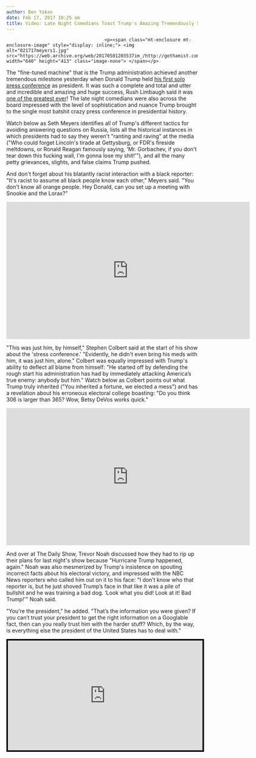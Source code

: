 ```yaml
---
author: Ben Yakas
date: Feb 17, 2017 10:25 am
title: Video: Late Night Comedians Toast Trump's Amazing Tremendously Successful Press Conference
---
```


	
										<p><span class="mt-enclosure mt-enclosure-image" style="display: inline;"> <img alt="021717meyers1.jpg" src="https://web.archive.org/web/20170501203537im_/http://gothamist.com/attachments/byakas/021717meyers1.jpg" width="640" height="413" class="image-none"> </span></p>

<p>The &quot;fine-tuned machine&quot; that is the Trump administration achieved another tremendous milestone yesterday when Donald Trump held <a href="https://web.archive.org/web/20170501203537/http://gothamist.com/2017/02/16/orange_man_yells_at_cloud.php">his first solo press conference</a> as president. It was such a complete and total and utter and incredible and amazing and huge success, Rush Limbaugh said it was <a href="https://web.archive.org/web/20170501203537/https://twitter.com/realDonaldTrump/status/832555987299082242">one of the greatest ever</a>! The late night comedians were also across the board impressed with the level of sophistication and nuance Trump brought to the single most batshit crazy press conference in presidential history.</p>

<p>Watch below as Seth Meyers identifies all of Trump&apos;s different tactics for avoiding answering questions on Russia, lists all the historical instances in which presidents had to say they weren&apos;t &quot;ranting and raving&quot; at the media (&quot;Who could forget Lincoln&apos;s tirade at Gettysburg, or FDR&apos;s fireside meltdowns, or Ronald Reagan famously saying, &apos;Mr. Gorbachev, if you don&apos;t tear down this fucking wall, I&apos;m gonna lose my shit!&apos;&quot;), and all the many petty grievances, slights, and false claims Trump pushed. </p>

<p>And don&apos;t forget about his blatantly racist interaction with a black reporter: &quot;It&apos;s racist to assume all black people know each other,&quot; Meyers said. &quot;You don&apos;t know all orange people. Hey Donald, can you set up a meeting with Snookie and the Lorax?&quot;</p>

<p><iframe width="640" height="360" src="https://web.archive.org/web/20170501203537if_/https://www.youtube.com/embed/Ar-XQGtoB6o" frameborder="0" allowfullscreen></iframe></p>

<p>&quot;This was just him, by himself,&quot; Stephen Colbert said at the start of his show about the &apos;stress conference.&apos; &quot;Evidently, he didn&apos;t even bring his meds with him, it was just him, alone.&quot; Colbert was equally impressed with Trump&apos;s ability to deflect all blame from himself: &quot;He started off by defending the rough start his administration has had by immediately attacking America&#x2019;s true enemy: anybody but him.&quot; Watch below as Colbert points out what Trump truly inherited (&quot;You inherited a fortune, we elected a mess&quot;) and has a revelation about his erroneous electoral college boasting: &quot;Do you think 306 is larger than 365? Wow, Betsy DeVos works quick.&quot;</p>

<p><iframe width="640" height="360" src="https://web.archive.org/web/20170501203537if_/https://www.youtube.com/embed/G8BXFfZCWEA" frameborder="0" allowfullscreen></iframe></p>

<p>And over at The Daily Show, Trevor Noah discussed how they had to rip up their plans for last night&apos;s show because &quot;Hurricane Trump happened, again.&quot; Noah was also mesmerized by Trump&apos;s insistence on spouting incorrect facts about his electoral victory, and impressed with the NBC News reporters who called him out on it to his face: &quot;I don&#x2019;t know who that reporter is, but he just shoved Trump&#x2019;s face in that like it was a pile of bullshit and he was training a bad dog. &#x2018;Look what you did! Look at it! Bad Trump!&apos;&quot; Noah said. </p>

<p>&quot;You&#x2019;re the president,&quot; he added. &quot;That&#x2019;s the information you were given? If you can&#x2019;t trust your president to get the right information on a Googlable fact, then can you really trust him with the harder stuff? Which, by the way, is everything else the president of the United States has to deal with.&quot;</p>

<center><div style="background-color:#000000;width:520px;"><div style="padding:4px;"><iframe src="https://web.archive.org/web/20170501203537if_/http://media.mtvnservices.com/embed/mgid:arc:video:comedycentral.com:ede68b3f-7f09-48ec-9566-3b4d10f9d707" width="512" height="288" frameborder="0" allowfullscreen="true"></iframe></div></div></center>					
										
									
				